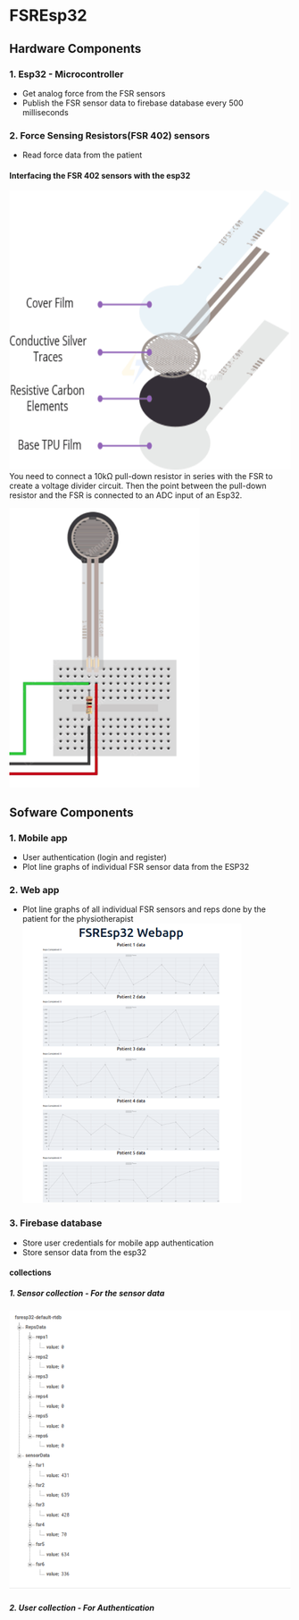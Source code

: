 # FSREsp32
## Hardware Components
### 1. Esp32 - Microcontroller
- Get analog force from the FSR sensors
- Publish the FSR sensor data to firebase database every 500 milliseconds

### 2. Force Sensing Resistors(FSR 402) sensors
- Read force data from the patient

#### Interfacing the FSR 402 sensors with the esp32
<img  height="500" src="images/fsrs.png"></img>
You need to connect a 10kΩ pull-down resistor in series with the FSR to create a voltage divider circuit. Then the point between the pull-down resistor and the FSR is connected to an ADC input of an Esp32.

<img  height="500" src="images/fsr.png"></img>
## Sofware Components
### 1. Mobile app
- User authentication (login and register)
- Plot line graphs of individual FSR sensor data from the ESP32 

### 2. Web app
- Plot line graphs of all individual FSR sensors and reps done by the patient for the physiotherapist
<img height="500" src="images/webapp.png"></img>
### 3. Firebase database
- Store user credentials for mobile app authentication
- Store sensor data from the esp32
#### collections
##### 1. Sensor collection - For the sensor data
<img  height="500" src="images/firebase.png"></img>
##### 2. User collection - For Authentication

